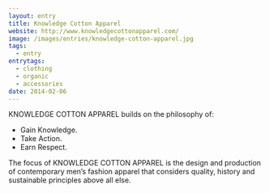 ```yaml
---
layout: entry
title: Knowledge Cotton Apparel
website: http://www.knowledgecottonapparel.com/
image: /images/entries/knowledge-cotton-apparel.jpg
tags:
  - entry
entrytags:
  - clothing
  - organic
  - accessories
date: 2014-02-06
---
```


KNOWLEDGE COTTON APPAREL builds on the philosophy of:
- Gain Knowledge.
- Take Action.
- Earn Respect.

The focus of KNOWLEDGE COTTON APPAREL is the design and production of contemporary men’s fashion apparel that considers quality, history and sustainable principles above all else.